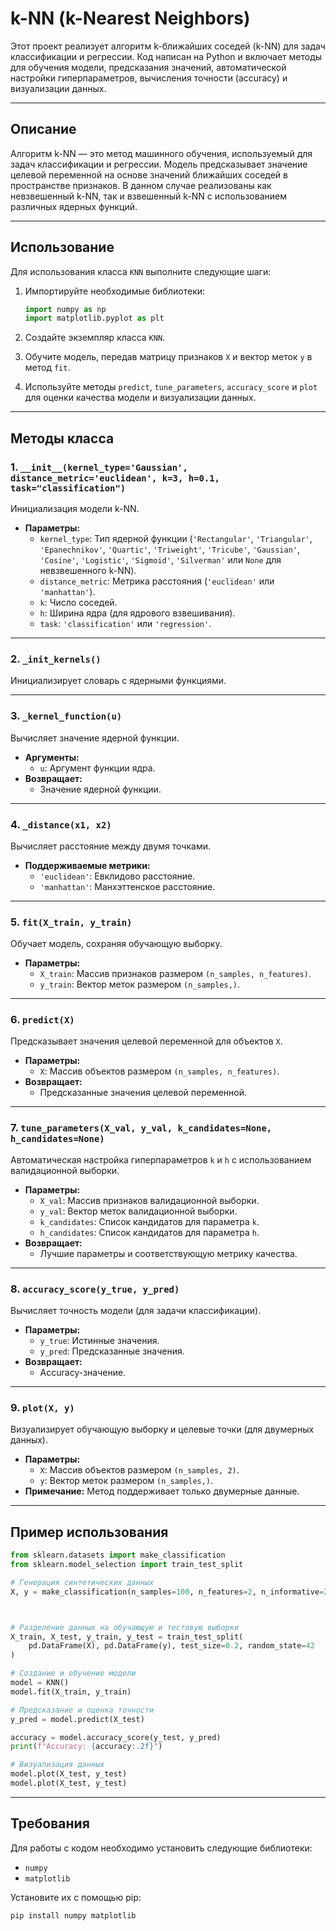 # k-NN (k-Nearest Neighbors)

Этот проект реализует алгоритм k-ближайших соседей (k-NN) для задач классификации и регрессии. Код написан на Python и включает методы для обучения модели, предсказания значений, автоматической настройки гиперпараметров, вычисления точности (accuracy) и визуализации данных.

---

## Описание

Алгоритм k-NN — это метод машинного обучения, используемый для задач классификации и регрессии. Модель предсказывает значение целевой переменной на основе значений ближайших соседей в пространстве признаков. В данном случае реализованы как невзвешенный k-NN, так и взвешенный k-NN с использованием различных ядерных функций.

---

## Использование

Для использования класса `KNN` выполните следующие шаги:

1. Импортируйте необходимые библиотеки:

   ```python
   import numpy as np
   import matplotlib.pyplot as plt
   ```
2. Создайте экземпляр класса `KNN`.
3. Обучите модель, передав матрицу признаков `X` и вектор меток `y` в метод `fit`.
4. Используйте методы `predict`, `tune_parameters`, `accuracy_score` и `plot` для оценки качества модели и визуализации данных.

---

## Методы класса

### 1. `__init__(kernel_type='Gaussian', distance_metric='euclidean', k=3, h=0.1, task="classification")`

Инициализация модели k-NN.

- **Параметры:**
  - `kernel_type`: Тип ядерной функции (`'Rectangular'`, `'Triangular'`, `'Epanechnikov'`, `'Quartic'`, `'Triweight'`, `'Tricube'`, `'Gaussian'`, `'Cosine'`, `'Logistic'`, `'Sigmoid'`, `'Silverman'` или `None` для невзвешенного k-NN).
  - `distance_metric`: Метрика расстояния (`'euclidean'` или `'manhattan'`).
  - `k`: Число соседей.
  - `h`: Ширина ядра (для ядрового взвешивания).
  - `task`: `'classification'` или `'regression'`.

---

### 2. `_init_kernels()`

Инициализирует словарь с ядерными функциями.

---

### 3. `_kernel_function(u)`

Вычисляет значение ядерной функции.

- **Аргументы:**
  - `u`: Аргумент функции ядра.
- **Возвращает:**
  - Значение ядерной функции.

---

### 4. `_distance(x1, x2)`

Вычисляет расстояние между двумя точками.

- **Поддерживаемые метрики:**
  - `'euclidean'`: Евклидово расстояние.
  - `'manhattan'`: Манхэттенское расстояние.

---

### 5. `fit(X_train, y_train)`

Обучает модель, сохраняя обучающую выборку.

- **Параметры:**
  - `X_train`: Массив признаков размером `(n_samples, n_features)`.
  - `y_train`: Вектор меток размером `(n_samples,)`.

---

### 6. `predict(X)`

Предсказывает значения целевой переменной для объектов `X`.

- **Параметры:**
  - `X`: Массив объектов размером `(n_samples, n_features)`.
- **Возвращает:**
  - Предсказанные значения целевой переменной.

---

### 7. `tune_parameters(X_val, y_val, k_candidates=None, h_candidates=None)`

Автоматическая настройка гиперпараметров `k` и `h` с использованием валидационной выборки.

- **Параметры:**
  - `X_val`: Массив признаков валидационной выборки.
  - `y_val`: Вектор меток валидационной выборки.
  - `k_candidates`: Список кандидатов для параметра `k`.
  - `h_candidates`: Список кандидатов для параметра `h`.
- **Возвращает:**
  - Лучшие параметры и соответствующую метрику качества.

---

### 8. `accuracy_score(y_true, y_pred)`

Вычисляет точность модели (для задачи классификации).

- **Параметры:**
  - `y_true`: Истинные значения.
  - `y_pred`: Предсказанные значения.
- **Возвращает:**
  - Accuracy-значение.

---

### 9. `plot(X, y)`

Визуализирует обучающую выборку и целевые точки (для двумерных данных).

- **Параметры:**
  - `X`: Массив объектов размером `(n_samples, 2)`.
  - `y`: Вектор меток размером `(n_samples,)`.
- **Примечание:** Метод поддерживает только двумерные данные.

---

## Пример использования

```python
from sklearn.datasets import make_classification
from sklearn.model_selection import train_test_split

# Генерация синтетических данных
X, y = make_classification(n_samples=100, n_features=2, n_informative=2, n_redundant=0, random_state=42)



# Разделение данных на обучающую и тестовую выборки
X_train, X_test, y_train, y_test = train_test_split(
    pd.DataFrame(X), pd.DataFrame(y), test_size=0.2, random_state=42
)

# Создание и обучение модели
model = KNN()
model.fit(X_train, y_train)

# Предсказание и оценка точности
y_pred = model.predict(X_test)

accuracy = model.accuracy_score(y_test, y_pred)
print(f"Accuracy: {accuracy:.2f}")

# Визуализация данных
model.plot(X_test, y_test)
model.plot(X_test, y_test)
```

---

## Требования

Для работы с кодом необходимо установить следующие библиотеки:

- `numpy`
- `matplotlib`

Установите их с помощью pip:

```bash
pip install numpy matplotlib
```
